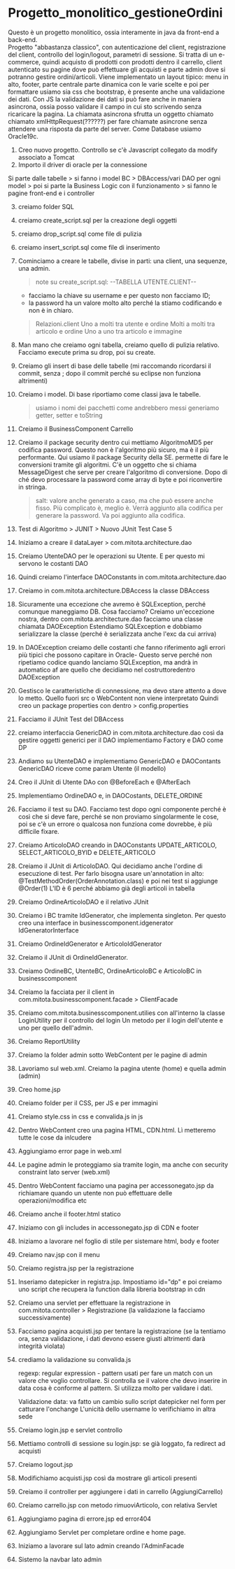 # Progetto_monolitico_gestioneOrdini

Questo è un progetto monolitico, ossia interamente in java da front-end a back-end.  
Progetto "abbastanza classico", con autenticazione del client, registrazione del client, controllo del login/logout, parametri di sessione. Si tratta di un e-commerce, quindi acquisto di prodotti con prodotti dentro il carrello, client autenticato su pagine dove può effettuare gli acquisti e parte admin dove si potranno gestire ordini/articoli. 
Viene implementato un layout tipico: menu in alto, footer, parte centrale parte dinamica con le varie scelte e poi per formattare usiamo sia css che bootstrap, è presente anche una validazione dei dati. 
Con JS la validazione dei dati si può fare anche in maniera asincrona, ossia posso validare il campo in cui sto scrivendo senza ricaricare la pagina. La chiamata asincrona sfrutta un oggetto chiamato chiamato xmlHttpRequest(??????) per fare chiamate asincrone senza attendere una risposta da parte del server. 
Come Database usiamo Oracle19c.


1. Creo nuovo progetto. Controllo se c'è Javascript collegato da modify associato a Tomcat
2. Importo il driver di oracle per la connessione

Si parte dalle tabelle > si fanno i model BC > DBAccess/vari DAO per ogni model > 
poi si parte la Business Logic con il funzionamento > si fanno le pagine front-end e i controller

3. creiamo folder SQL
4. creiamo create_script.sql per la creazione degli oggetti
5. creiamo drop_script.sql come file di pulizia
6. creiamo insert_script.sql come file di inserimento

7. Cominciamo a creare le tabelle, divise in parti: una client, una sequenze, una admin.
 	> note su create_script.sql:
 	--TABELLA UTENTE.CLIENT--
 	- facciamo la chiave su username e per questo non facciamo ID;
 	- la password ha un valore molto alto perché la stiamo codificando e non è in chiaro.
 	
 	> Relazioni.client
 	Uno a molti tra utente e ordine
 	Molti a molti tra articolo e ordine
 	Uno a uno tra articolo e immagine
 	
8. Man mano che creiamo ogni tabella, creiamo quello di pulizia relativo. Facciamo execute prima su drop, poi su create.

9. Creiamo gli insert di base delle tabelle	(mi raccomando ricordarsi il commit, senza ; dopo il commit perché su eclipse non funziona altrimenti)

10. Creiamo i model. Di base riportiamo come classi java le tabelle.
	> usiamo i nomi dei pacchetti come andrebbero messi
	> generiamo getter, setter e toString
	
11. Creiamo il BusinessComponent Carrello

12. Creiamo il package security dentro cui mettiamo AlgoritmoMD5 per codifica password.
	Questo non è l'algoritmo più sicuro, ma è il più performante.
	Qui usiamo il package Security della SE. permette di fare le conversioni tramite gli algoritmi.
	C'è un oggetto che si chiama MessageDigest che serve per creare l'algoritmo di conversione.
	Dopo di ché devo processare la password come array di byte e poi riconvertire in stringa.
	> salt: valore anche generato a caso, ma che può essere anche fisso. Più complicato è, meglio è.
		Verrà aggiunto alla codifica per generare la password. Va poi aggiunto alla codifica.

13. Test di Algoritmo > JUNIT > Nuovo JUnit Test Case 5 

14. Iniziamo a creare il dataLayer > com.mitota.architecture.dao

15. Creiamo UtenteDAO per le operazioni su Utente. E per questo mi servono le costanti DAO

16. Quindi creiamo l'interface DAOConstants in com.mitota.architecture.dao

17. Creiamo in com.mitota.architecture.DBAccess la classe DBAccess

18. Sicuramente una eccezione che avremo è SQLException, perché comunque maneggiamo DB. Cosa facciamo?
	Creiamo un'eccezione nostra, dentro com.mitota.architecture.dao facciamo una classe chiamata DAOException
	Estendiamo SQLException e dobbiamo serializzare la classe (perché è serializzata anche l'exc da cui arriva)

19. In DAOException creiamo delle costanti che fanno riferimento agli errori più tipici che possono capitare in Oracle-
	Questo serve perché non ripetiamo codice quando lanciamo SQLException, ma andrà in automatico af are quello che decidiamo nel costruttoredentro DAOException

20. Gestisco le caratteristiche di connessione, ma devo stare attento a dove lo metto. Quello fuori src o WebContent non viene interpretato
	Quindi creo un package properties con dentro > config.properties
	
21. Facciamo il JUnit Test del DBAccess

22. creiamo interfaccia GenericDAO in com.mitota.architecture.dao così da gestire oggetti generici per il DAO
	implementiamo Factory e DAO come DP
	
23. Andiamo su UtenteDAO e implementiamo GenericDAO e DAOContants
	GenericDAO riceve come param Utente (il modello) 	
	
24. Creo il JUnit di Utente DAo con @BeforeEach e @AfterEach

25. Implementiamo OrdineDAO e, in DAOCostants, DELETE_ORDINE

26. Facciamo il test su DAO. Facciamo test dopo ogni componente perché è così che si deve fare, perché
	se non proviamo singolarmente le cose, poi se c'è un errore o qualcosa non funziona come dovrebbe, 
	è più difficile fixare.
	
27. Creiamo ArticoloDAO creando in DAOConstants UPDATE_ARTICOLO, SELECT_ARTICOLO_BYID e DELETE_ARTICOLO

28. Creiamo il JUnit di ArticoloDAO. Qui decidiamo anche l'ordine di esecuzione di test. Per farlo bisogna
	usare un'annotation in alto: @TestMethodOrder(OrderAnnotation.class) e poi nei test si aggiunge @Order(1)
	L'ID è 6 perché abbiamo già degli articoli in tabella
	
29. Creiamo OrdineArticoloDAO e il relativo JUnit

30. Creiamo i BC tramite IdGenerator, che implementa singleton. Per questo creo una interface in businesscomponent.idgenerator
	IdGeneratorInterface

31. Creiamo OrdineIdGenerator e ArticoloIdGenerator

31. Creiamo il JUnit di OrdineIdGenerator. 

32. Creiamo OrdineBC, UtenteBC, OrdineArticoloBC e ArticoloBC in businesscomponent 

33. Creiamo la facciata per il client in com.mitota.businesscomponent.facade > ClientFacade

34. Creiamo com.mitota.businesscomponent.utilies con all'interno la classe LoginUtility per il controllo del login
	Un metodo per il login dell'utente e uno per quello dell'admin.
	
35. Creiamo ReportUtility

36. Creiamo la folder admin sotto WebContent per le pagine di admin

37. Lavoriamo sul web.xml. Creiamo la pagina utente (home) e quella admin (admin)

38. Creo home.jsp

39. Creiamo folder per il CSS, per JS e per immagini

40. Creiamo style.css in css e convalida.js in js

41. Dentro WebContent creo una pagina HTML, CDN.html. Lì metteremo tutte le cose da inlcudere

42. Aggiungiamo error page in web.xml

43. Le pagine admin le proteggiamo sia tramite login, ma anche con security constraint lato server (web.xml)

44. Dentro WebContent  facciamo una pagina per accessonegato.jsp da richiamare quando un utente non può effettuare delle operazioni/modifica etc

45. Creiamo anche il footer.html statico

46. Iniziamo con gli includes in accessonegato.jsp di CDN e footer

47. Iniziamo a lavorare nel foglio di stile per sistemare html, body e footer

48. Creiamo nav.jsp con il menu

49. Creiamo registra.jsp per la registrazione

50. Inseriamo datepicker in registra.jsp. Impostiamo id="dp" e poi creiamo uno script
	che recupera la function dalla libreria bootstrap in cdn
	
51. Creiamo una servlet per effettuare la registrazione in com.mitota.controller > Registrazione (la validazione la facciamo successivamente)

52. Facciamo pagina acquisti.jsp per tentare la registrazione (se la tentiamo ora, senza validazione,
	i dati devono essere giusti altrimenti darà integrità violata)
	
53. crediamo la validazione su convalida.js

	regexp: regular expression - pattern usati per fare un match con un valore che voglio controllare.
	Si controlla se il valore che devo inserire in data cosa è conforme al pattern. Si utilizza molto per
	validare i dati.
	
	Validazione data: va fatto un cambio sullo script datepicker nel form per catturare l'onchange
	L'unicità dello username lo verifichiamo in altra sede
	
54. Creiamo login.jsp e servlet controllo

55. Mettiamo controlli di sessione su login.jsp: se già loggato, fa redirect ad acquisti

56. Creiamo logout.jsp

57. Modifichiamo acquisti.jsp così da mostrare gli articoli presenti

58. Creiamo il controller per aggiungere i dati in carrello (AggiungiCarrello)

59. Creiamo carrello.jsp con metodo rimuoviArticolo, con relativa Servlet

60. Aggiungiamo pagina di errore.jsp ed error404

61. Aggiungiamo Servlet per completare ordine e home page.

62. Iniziamo a lavorare sul lato admin creando l'AdminFacade

63. Sistemo la navbar lato admin

